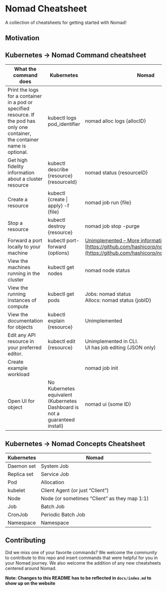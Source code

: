 # Nomad Cheatsheet

A collection of cheatsheets for getting started with Nomad! 

## Motivation




## Kubernetes -> Nomad Command cheatsheet 


| What the command does                                                                                                                | Kubernetes                                                                  | Nomad                                                                                                                                                                                        |
| ------------------------------------------------------------------------------------------------------------------------------------ | --------------------------------------------------------------------------- | -------------------------------------------------------------------------------------------------------------------------------------------------------------------------------------------- |
| Print the logs for a container in a pod or specified resource. If the pod has only one container,<br>the container name is optional. | kubectl logs pod\_identifier                                                | nomad alloc logs {allocID}                                                                                                                                                                   |
| Get high fidelity information about a cluster resource                                                                               | kubectl describe {resource} {resourceId}                                    | nomad status {resourceID}                                                                                                                                                                    |
| Create a resource                                                                                                                    | kubectl {create \| apply} -f {file}                                          | nomad job run {file}                                                                                                                                                                         |
| Stop a resource                                                                                                                      | kubectl destroy {resource}                                                  | nomad job stop -purge                                                                                                                                                                        |
| Forward a port locally to your machine                                                                                               | kubectl port-forward {options}                                              | [Unimplemented – More information here:<br>](https://github.com/hashicorp/nomad/issues/6925)[https://github.com/hashicorp/nomad/issues/6925](https://github.com/hashicorp/nomad/issues/6925) |
| View the machines running in the cluster                                                                                             | kubectl get nodes                                                           | nomad node status                                                                                                                                                                            |
| View the running instances of compute                                                                                                | kubectl get pods                                                            | Jobs: nomad status<br>Allocs: nomad status {jobID}                                                                                                                                           |
| View the documentation for objects                                                                                                   | kubectl explain {resource}                                                  | Unimplemented                                                                                                                                                                                |
| Edit any API resource in your preferred editor.                                                                                      | kubectl edit {resource}                                                     | Unimplemented in CLI.<br>UI has job editing (JSON only)                                                                                                                                      |
| Create example workload                                                                                                              |                                                                             | nomad job init                                                                                                                                                                               |
| Open UI for object                                                                                                                   | No Kubernetes equivalent (Kubernetes Dashboard is not a guaranteed install) | nomad ui {some ID}                                                                                                                                                                           |


## Kubernetes -> Nomad Concepts Cheatsheet

| Kubernetes  | Nomad                                        |
| ----------- | -------------------------------------------- |
| Daemon set  | System Job                                   |
| Replica set | Service Job                                  |
| Pod         | Allocation                                   |
| kubelet     | Client Agent (or just “Client”)              |
| Node        | Node (or sometimes “Client” as they map 1:1) |
| Job         | Batch Job                                    |
| CronJob     | Periodic Batch Job                           |
| Namespace   | Namespace                                    |


## Contributing

Did we miss one of your favorite commands? We welcome the community to contribute to this repo and insert commands that were helpful for you in your Nomad journey. We also welcome the addition of any new cheatsheets centered around Nomad. 

**Note: Changes to this README has to be reflected in `docs/index.md` to show up on the website**
